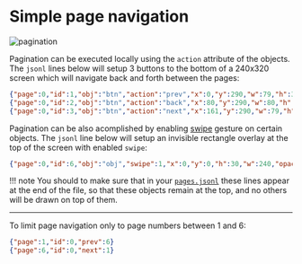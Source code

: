 
<h1>Simple page navigation</h1>

![pagination](https://user-images.githubusercontent.com/1550668/115120975-aa96c480-9fb0-11eb-9bda-95abcc16ec8e.png)

Pagination can be executed locally using the `action` attribute of the objects.  
The `jsonl` lines below will setup 3 buttons to the bottom of a 240x320 screen which will navigate back and forth between the pages:

```json
{"page":0,"id":1,"obj":"btn","action":"prev","x":0,"y":290,"w":79,"h":32,"bg_color":"#2C3E50","text":"\uE141","text_color":"#FFFFFF","radius":0,"border_side":0,"text_font":28}
{"page":0,"id":2,"obj":"btn","action":"back","x":80,"y":290,"w":80,"h":32,"bg_color":"#2C3E50","text":"\uE2DC","text_color":"#FFFFFF","radius":0,"border_side":0,"text_font":22}
{"page":0,"id":3,"obj":"btn","action":"next","x":161,"y":290,"w":79,"h":32,"bg_color":"#2C3E50","text":"\uE142","text_color":"#FFFFFF","radius":0,"border_side":0,"text_font":28}
```

Pagination can be also acomplished by enabling [swipe](../../../design/objects#swipe) gesture on certain objects. The `jsonl` line below will setup an invisible rectangle overlay at the top of the screen with enabled `swipe`:

```json
{"page":0,"id":6,"obj":"obj","swipe":1,"x":0,"y":0,"h":30,"w":240,"opacity":0,"comment":"swipe-area-at-top"}
```
!!! note You should to make sure that in your [`pages.jsonl`](../../../design/pages#pagesjsonl) these lines appear at the end of the file, so that these objects remain at the top, and no others will be drawn on top of them.

* * * * *

To limit page navigation only to page numbers between 1 and 6:

```json
{"page":1,"id":0,"prev":6}
{"page":6,"id":0,"next":1}
```

